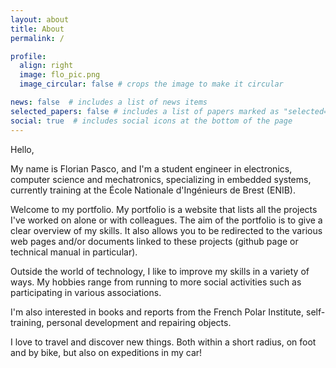 ```yaml
---
layout: about
title: About
permalink: /

profile:
  align: right
  image: flo_pic.png
  image_circular: false # crops the image to make it circular

news: false  # includes a list of news items
selected_papers: false # includes a list of papers marked as "selected={true}"
social: true  # includes social icons at the bottom of the page
---
```


Hello,

My name is Florian Pasco, and I'm a student engineer in electronics, computer science and mechatronics, specializing in embedded systems, currently training at the École Nationale d'Ingénieurs de Brest (ENIB).

Welcome to my portfolio. My portfolio is a website that lists all the projects I've worked on alone or with colleagues. The aim of the portfolio is to give a clear overview of my skills. It also allows you to be redirected to the various web pages and/or documents linked to these projects (github page or technical manual in particular).

Outside the world of technology, I like to improve my skills in a variety of ways. My hobbies range from running to more social activities such as participating in various associations.

I'm also interested in books and reports from the French Polar Institute, self-training, personal development and repairing objects.

I love to travel and discover new things. Both within a short radius, on foot and by bike, but also on expeditions in my car!
